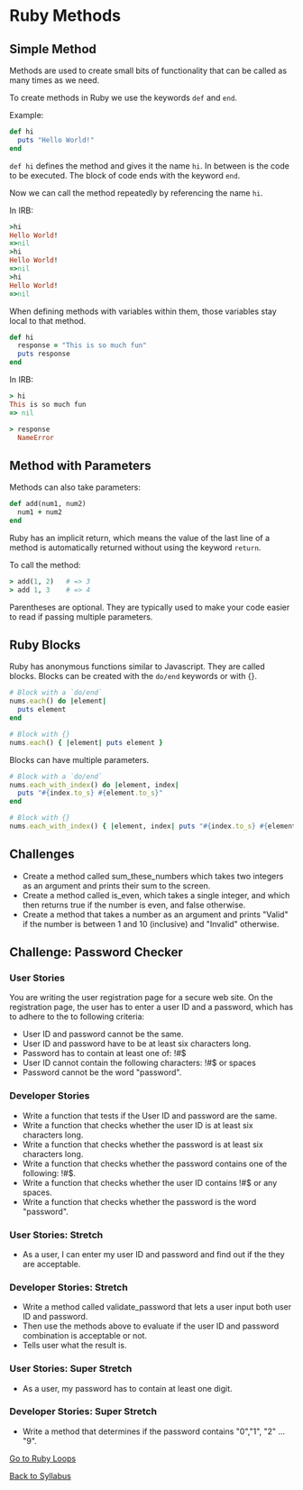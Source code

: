 # Ruby Methods

## Simple Method

Methods are used to create small bits of functionality that can be called as many times as we need.

To create methods in Ruby we use the keywords `def` and `end`.

Example:
```RUBY
def hi
  puts "Hello World!"
end
```
`def hi` defines the method and gives it the name `hi`. In between is the code to be executed. The block of code ends with the keyword `end`.

Now we can call the method repeatedly by referencing the name `hi`.

In IRB:
```RUBY
>hi
Hello World!
=>nil
>hi
Hello World!
=>nil
>hi
Hello World!
=>nil
```

When defining methods with variables within them, those variables stay local to that method.

```RUBY
def hi
  response = "This is so much fun"
  puts response
end
```
In IRB:
```RUBY
> hi
This is so much fun
=> nil

> response
  NameError
```

## Method with Parameters

Methods can also take parameters:

```RUBY
def add(num1, num2)
  num1 + num2
end
```

Ruby has an implicit return, which means the value of the last line of a method is automatically returned without using the keyword `return`.

To call the method:
```RUBY
> add(1, 2)   # => 3
> add 1, 3    # => 4
```

Parentheses are optional. They are typically used to make your code easier to read if passing multiple parameters.


## Ruby Blocks

Ruby has anonymous functions similar to Javascript. They are called blocks. Blocks can be created with the `do/end` keywords or with {}.

```RUBY
# Block with a `do/end`
nums.each() do |element|
  puts element
end

# Block with {}
nums.each() { |element| puts element }
```

Blocks can have multiple parameters.

```RUBY
# Block with a `do/end`
nums.each_with_index() do |element, index|
  puts "#{index.to_s} #{element.to_s}"
end

# Block with {}
nums.each_with_index() { |element, index| puts "#{index.to_s} #{element.to_s}" }
```


## Challenges

- Create a method called sum_these_numbers which takes two integers as an argument and prints their sum to the screen.
- Create a method called is_even, which takes a single integer, and which then returns true if the number is even, and false otherwise.
- Create a method that takes a number as an argument and prints "Valid" if the number is between 1 and 10 (inclusive) and "Invalid" otherwise.


## Challenge: Password Checker

### User Stories

You are writing the user registration page for a secure web site.
On the registration page, the user has to enter a user ID and a password, which has to adhere to the to following criteria:

- User ID and password cannot be the same.
- User ID and password have to be at least six characters long.
- Password has to contain at least one of: !#$
- User ID cannot contain the following characters: !#$ or spaces
- Password cannot be the word "password".

### Developer Stories

- Write a function that tests if the User ID and password are the same.
- Write a function that checks whether the user ID is at least six characters long.
- Write a function that checks whether the password is at least six characters long.
- Write a function that checks whether the password contains one of the following: !#$.
- Write a function that checks whether the user ID contains !#$ or any spaces.
- Write a function that checks whether the password is the word "password".

### User Stories: Stretch

- As a user, I can enter my user ID and password and find out if the they are acceptable.

### Developer Stories: Stretch

- Write a method called validate_password that lets a user input both user ID and password.
- Then use the methods above to evaluate if the user ID and password combination is acceptable or not.
- Tells user what the result is.

### User Stories: Super Stretch

- As a user, my password has to contain at least one digit.

### Developer Stories: Super Stretch
- Write a method that determines if the password contains "0","1", "2" ... "9".


[Go to Ruby Loops](./rb_loops.md)

[Back to Syllabus](../README.md)
